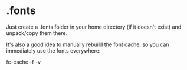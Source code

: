 # .fonts
Just create a .fonts folder in your home directory (if it doesn't exist) and unpack/copy them there.

It's also a good idea to manually rebuild the font cache, so you can immediately use the fonts everywhere:

fc-cache -f -v
